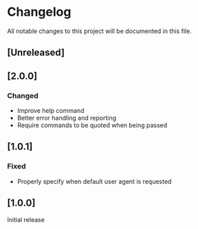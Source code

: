 # Changelog

All notable changes to this project will be documented in this file.

## [Unreleased]

## [2.0.0]

###

### Changed

- Improve help command
- Better error handling and reporting
- Require commands to be quoted when being passed

## [1.0.1]

### Fixed

- Properly specify when default user agent is requested

## [1.0.0]

Initial release
